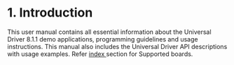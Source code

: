 # 1.	Introduction

This user manual contains all essential information about the Universal Driver 8.1.1 demo applications, programming guidelines and usage instructions. This manual also includes the Universal Driver API descriptions with usage examples. Refer [index ](../untitled/)section for Supported boards.
